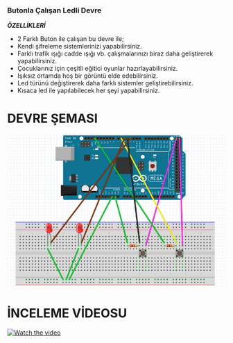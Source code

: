 ### Butonla Çalışan Ledli Devre
***ÖZELLİKLERİ***
- 2 Farklı Buton ile çalışan bu devre ile;
- Kendi şifreleme sistemlerinizi yapabilirsiniz.
- Farklı trafik ışığı cadde ışığı vb. çalışmalarınızı biraz daha geliştirerek yapabilirsiniz.
- Çocuklarınız için çeşitli eğitici oyunlar hazırlayabilirsiniz.
- Işıksız ortamda hoş bir görüntü elde edebilirsiniz.
- Led türünü değiştirerek daha farklı sistemler geliştirebilirsiniz.
- Kısaca led ile yapılabilecek her şeyi yapabilirsiniz.
# DEVRE ŞEMASI
![](https://github.com/efe-g/butonluled/blob/master/butonluleddevre.png)
# İNCELEME VİDEOSU
[![Watch the video](https:/imgur.com/VBg8pDx.png)](https://www.youtube.com/watch?v=ZA7q95XnoO4&feature=youtu.be)
